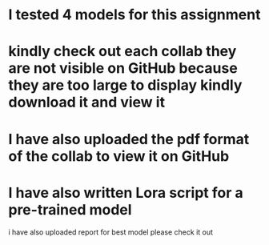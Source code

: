 # I tested 4 models for this assignment 
# kindly check out each collab they are not visible on GitHub because they are too large to display kindly download it and view it 
# I have also uploaded the pdf format of the collab to view it on GitHub 
# I have also written Lora script for a pre-trained model 
i have also uploaded report for best model please check it out

